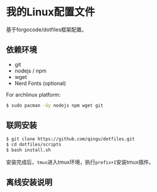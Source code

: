 # 我的Linux配置文件

基于forgocode/dotfiles框架配置。

## 依赖环境

- git
- nodejs / npm
- wget
- Nerd Fonts (optional)

For archlinux platform:

```bash
$ sudo pacman -Sy nodejs npm wget git
```

## 联网安装

```bash
$ git clone https://github.com/qingu/dotfiles.git
$ cd dotfiles/scripts
$ bash install.sh
```

安装完成后，`tmux`进入tmux环境，执行`prefix+I`安装tmux插件。

## 离线安装说明

